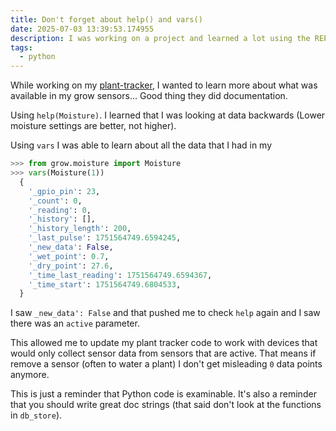 ```yaml
---
title: Don't forget about help() and vars()
date: 2025-07-03 13:39:53.174955
description: I was working on a project and learned a lot using the REPL and two commands that can be used ALL the time.
tags:
  - python
---
```


While working on my [plant-tracker](https://github.com/kjaymiller/plant-tracker), I wanted to learn more about what was available in my grow sensors... Good thing they did documentation.

Using `help(Moisture)`.  I learned that I was looking at data backwards (Lower moisture settings are better, not higher).

Using `vars` I was able to learn about all the data that I had in my

```python
>>> from grow.moisture import Moisture
>>> vars(Moisture(1))
  {
    '_gpio_pin': 23,
    '_count': 0,
    '_reading': 0,
    '_history': [],
    '_history_length': 200,
    '_last_pulse': 1751564749.6594245,
    '_new_data': False,
    '_wet_point': 0.7,
    '_dry_point': 27.6,
    '_time_last_reading': 1751564749.6594367,
    '_time_start': 1751564749.6804533,
  }
  ```

I saw `_new_data': False` and that pushed me to check `help` again and I saw there was an `active` parameter.

This allowed me to update my plant tracker code to work with devices that would only collect sensor data from sensors that are active.
That means if remove a sensor (often to water a plant) I don't get misleading `0` data points anymore.

This is just a reminder that Python code is examinable. It's also a reminder that you should write great doc strings (that said don't look at the functions in `db_store`).
